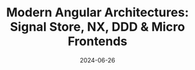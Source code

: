---
slug: angular-architects-signal-ddd-mfe
tag: Architecture
title: 'Modern Angular Architectures: Signal Store, NX, DDD & Micro Frontends'
description: In this interactive workshop, we use Angular’s latest innovations to build a modern and maintainable architecture. We start with Standalone Components and learn how to structure a large application using a Mono Repo and Strategic Design – a discipline from Domain-driven Design (DDD). We discuss categorizing the individual parts of our application and how to enforce our architecture with tools such as Nx or Sheriff. On top of our Strategic Design, we implement a Micro Frontend Architecture with Module Federation. Then, we discover how Angular’s new Signals fit our modern architecture. We discuss fine-grained change detection and State Management with the new NGRX Signal Store. We implement some custom features for the Signal Store to cover repeating and complex use cases with just a few lines of code. Finally, we discuss how the new Signal component will help to simplify our architecture further and how they work together with traditional components.
date: '2024-06-26'
authors: '[{"name":"Manfred Steyer","biography":"Manfred Steyer is a trainer and consultant with a focus on Angular. Google Developer Expert (GDE) who writes for O’Reilly, the German Java Magazine, and windows.developer. He regularly speaks at conferences.","image": "photo/authors/manfred-steyer.webp","link": "https://www.softwarearchitekt.at/"},{"name": "Rainer Hahnekamp","biography":"Rainer Hahnekamp is a Google Developer Expert, working as a trainer and consultant in the expert network of Angular Architects. Among his responsibilities is providing training sessions on Angular and Spring. In addition, he offers a weekly brief overview of relevant events in the Angular ecosystem on YouTube through ng-news.","image": "photo/authors/rainer-hahnekamp.webp", "link": "https://www.rainerhahnekamp.com/en/"}]'
location: '{"name": "TBD","mapsLink":""}'
image: /photo/workshop-angular-architects-20240627.webp
link: /workshops/angular-architects-signal-ddd-mfe
ticket: https://ti.to/ngrome-events/modern-angular-architecture
col: 1
---